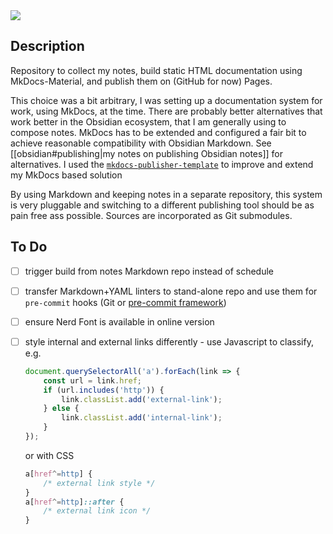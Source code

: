 <img src="https://img.shields.io/badge/Material_for_MkDocs-526CFE?style=for-the-badge&logo=MaterialForMkDocs&logoColor=white" />

## Description

Repository to collect my notes, build static HTML documentation using MkDocs-Material, and publish them on (GitHub for now) Pages.

This choice was a bit arbitrary, I was setting up a documentation system for work, using MkDocs, at the time. There are probably better alternatives that work better in the Obsidian ecosystem, that I am generally using to compose notes. MkDocs has to be extended and configured a fair bit to achieve reasonable compatibility with Obsidian Markdown.
See [[obsidian#publishing|my notes on publishing Obsidian notes]] for alternatives.
I used the [`mkdocs-publisher-template`](https://github.com/ObsidianPublisher/mkdocs-publisher-template) to improve and extend my MkDocs based solution

By using Markdown and keeping notes in a separate repository, this system is very pluggable and switching to a different publishing tool should be as pain free ass possible. Sources are incorporated as Git submodules.


## To Do

- [ ] trigger build from notes Markdown repo instead of schedule
- [ ] transfer Markdown+YAML linters to stand-alone repo and use them for `pre-commit` hooks (Git or [pre-commit framework](https://pre-commit.com/))
- [ ] ensure Nerd Font is available in online version
- [ ] style internal and external links differently - use Javascript to classify, e.g.

    ```js
    document.querySelectorAll('a').forEach(link => {
        const url = link.href;
        if (url.includes('http')) {
            link.classList.add('external-link');
        } else {
            link.classList.add('internal-link');
        }
    });
    ```

    or with CSS

    ```css
    a[href^=http] {
        /* external link style */
    }
    a[href^=http]::after {
        /* external link icon */
    }
    ```


